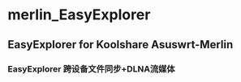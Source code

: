 # merlin_EasyExplorer

## EasyExplorer for Koolshare Asuswrt-Merlin

### EasyExplorer 跨设备文件同步+DLNA流媒体